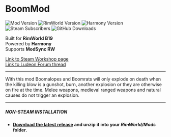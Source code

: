 # BoomMod
![Mod Version](https://img.shields.io/badge/Mod_Version-1.0-blue.svg)
![RimWorld Version](https://img.shields.io/badge/Built_for_RimWorld-B19-blue.svg)
![Harmony Version](https://img.shields.io/badge/Powered_by_Harmony-1.2.0.1-blue.svg)\
![Steam Subscribers](https://img.shields.io/badge/dynamic/xml.svg?label=Steam+Subscribers&query=//table/tr[2]/td[1]&colorB=blue&url=https://steamcommunity.com/sharedfiles/filedetails/%3Fid=1504182014&suffix=+total)
![GitHub Downloads](https://img.shields.io/github/downloads/Jaxe-Dev/BoomMod/total.svg?colorB=blue&label=GitHub+Downloads)

Built for **RimWorld B19**\
Powered by **Harmony**\
Supports **ModSync RW**

[Link to Steam Workshop page](https://steamcommunity.com/sharedfiles/filedetails/?id=1504182014)\
[Link to Ludeon Forum thread](https://ludeon.com/forums/index.php?topic=45971.0)

------------

With this mod Boomalopes and Boomrats will only explode on death when the killing blow is a gunshot, burn, another explosion or they are otherwise on fire at the time. Melee weapons, medieval ranged weapons and natural causes do not trigger an explosion.

------------

##### NON-STEAM INSTALLATION
- **[Download the latest release](https://github.com/Jaxe-Dev/BoomMod/releases/latest) and unzip it into your *RimWorld/Mods* folder.**
